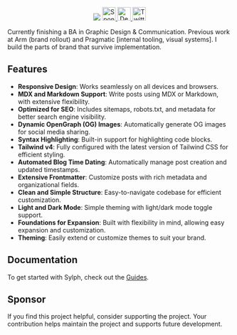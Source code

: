 <p align="center">
<img src=".github/assets/readme.png">
<a href="https://github.com/sponsors/raphaelsalaja">
    <picture>
        <img src="https://github.com/user-attachments/assets/e9754454-5f51-4166-8194-0f3ba1db82dc" alt="Sponsor" height="30">
    </picture>
</a>
<a href="https://vercel.com/new/clone?repository-url=https://github.com/raphaelsalaja/sylph&env=NEXT_PUBLIC_SITE_URL&project-name=portfolio&repository-name=portfolio&redirect-url=https://twitter.com/raphaelsalaja&demo-title=next-slyph-portfolio&demo-description=A+minimal+blog+built+with+Next.js.&demo-url=https://next-sylph-portfolio.vercel.app&demo-image=https://raw.githubusercontent.com/raphaelsalaja/sylph/refs/heads/main/.github/assets/readme.png&teamSlug=raphael-salaja">
    <picture>
        <img src="https://github.com/user-attachments/assets/7ea626bf-b827-4995-b0d0-6eea0c0ba2d5" alt="Deploy" height="30">
    </picture>
</a>
<a href="https://x.com/raphaelsalaja">
    <picture>
        <img src="https://github.com/user-attachments/assets/8d599ebf-b73e-4c05-8297-867b5846b7c4" alt="Twitter" height="30">
    </picture>
</a>
</p>

Currently finishing a BA in Graphic Design & Communication. Previous work at Arm (brand rollout) and Pragmatic [internal tooling, visual systems]. I build the parts of brand that survive implementation.

## Features

- **Responsive Design**: Works seamlessly on all devices and browsers.
- **MDX and Markdown Support**: Write posts using MDX or Markdown, with extensive flexibility.
- **Optimized for SEO**: Includes sitemaps, robots.txt, and metadata for better search engine visibility.
- **Dynamic OpenGraph (OG) Images**: Automatically generate OG images for social media sharing.
- **Syntax Highlighting**: Built-in support for highlighting code blocks.
- **Tailwind v4**: Fully configured with the latest version of Tailwind CSS for efficient styling.
- **Automated Blog Time Dating**: Automatically manage post creation and updated timestamps.
- **Extensive Frontmatter**: Customize posts with rich metadata and organizational fields.
- **Clean and Simple Structure**: Easy-to-navigate codebase for efficient customization.
- **Light and Dark Mode**: Simple theming with light/dark mode toggle support.
- **Foundations for Expansion**: Built with flexibility in mind, allowing easy expansion and customization.
- **Theming**: Easily extend or customize themes to suit your brand.

## Documentation

To get started with Sylph, check out the [Guides](https://next-sylph-portfolio.vercel.app/guides).

## Sponsor

If you find this project helpful, consider supporting the project. Your contribution helps maintain the project and supports future development.
